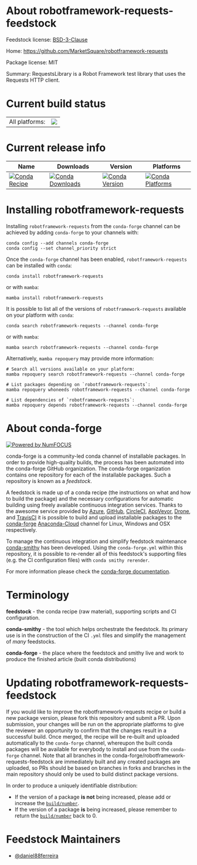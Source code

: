 About robotframework-requests-feedstock
=======================================

Feedstock license: [BSD-3-Clause](https://github.com/conda-forge/robotframework-requests-feedstock/blob/main/LICENSE.txt)

Home: https://github.com/MarketSquare/robotframework-requests

Package license: MIT

Summary: RequestsLibrary is a Robot Framework test library that uses the Requests HTTP client.

Current build status
====================


<table><tr><td>All platforms:</td>
    <td>
      <a href="https://dev.azure.com/conda-forge/feedstock-builds/_build/latest?definitionId=10270&branchName=main">
        <img src="https://dev.azure.com/conda-forge/feedstock-builds/_apis/build/status/robotframework-requests-feedstock?branchName=main">
      </a>
    </td>
  </tr>
</table>

Current release info
====================

| Name | Downloads | Version | Platforms |
| --- | --- | --- | --- |
| [![Conda Recipe](https://img.shields.io/badge/recipe-robotframework--requests-green.svg)](https://anaconda.org/conda-forge/robotframework-requests) | [![Conda Downloads](https://img.shields.io/conda/dn/conda-forge/robotframework-requests.svg)](https://anaconda.org/conda-forge/robotframework-requests) | [![Conda Version](https://img.shields.io/conda/vn/conda-forge/robotframework-requests.svg)](https://anaconda.org/conda-forge/robotframework-requests) | [![Conda Platforms](https://img.shields.io/conda/pn/conda-forge/robotframework-requests.svg)](https://anaconda.org/conda-forge/robotframework-requests) |

Installing robotframework-requests
==================================

Installing `robotframework-requests` from the `conda-forge` channel can be achieved by adding `conda-forge` to your channels with:

```
conda config --add channels conda-forge
conda config --set channel_priority strict
```

Once the `conda-forge` channel has been enabled, `robotframework-requests` can be installed with `conda`:

```
conda install robotframework-requests
```

or with `mamba`:

```
mamba install robotframework-requests
```

It is possible to list all of the versions of `robotframework-requests` available on your platform with `conda`:

```
conda search robotframework-requests --channel conda-forge
```

or with `mamba`:

```
mamba search robotframework-requests --channel conda-forge
```

Alternatively, `mamba repoquery` may provide more information:

```
# Search all versions available on your platform:
mamba repoquery search robotframework-requests --channel conda-forge

# List packages depending on `robotframework-requests`:
mamba repoquery whoneeds robotframework-requests --channel conda-forge

# List dependencies of `robotframework-requests`:
mamba repoquery depends robotframework-requests --channel conda-forge
```


About conda-forge
=================

[![Powered by
NumFOCUS](https://img.shields.io/badge/powered%20by-NumFOCUS-orange.svg?style=flat&colorA=E1523D&colorB=007D8A)](https://numfocus.org)

conda-forge is a community-led conda channel of installable packages.
In order to provide high-quality builds, the process has been automated into the
conda-forge GitHub organization. The conda-forge organization contains one repository
for each of the installable packages. Such a repository is known as a *feedstock*.

A feedstock is made up of a conda recipe (the instructions on what and how to build
the package) and the necessary configurations for automatic building using freely
available continuous integration services. Thanks to the awesome service provided by
[Azure](https://azure.microsoft.com/en-us/services/devops/), [GitHub](https://github.com/),
[CircleCI](https://circleci.com/), [AppVeyor](https://www.appveyor.com/),
[Drone](https://cloud.drone.io/welcome), and [TravisCI](https://travis-ci.com/)
it is possible to build and upload installable packages to the
[conda-forge](https://anaconda.org/conda-forge) [Anaconda-Cloud](https://anaconda.org/)
channel for Linux, Windows and OSX respectively.

To manage the continuous integration and simplify feedstock maintenance
[conda-smithy](https://github.com/conda-forge/conda-smithy) has been developed.
Using the ``conda-forge.yml`` within this repository, it is possible to re-render all of
this feedstock's supporting files (e.g. the CI configuration files) with ``conda smithy rerender``.

For more information please check the [conda-forge documentation](https://conda-forge.org/docs/).

Terminology
===========

**feedstock** - the conda recipe (raw material), supporting scripts and CI configuration.

**conda-smithy** - the tool which helps orchestrate the feedstock.
                   Its primary use is in the construction of the CI ``.yml`` files
                   and simplify the management of *many* feedstocks.

**conda-forge** - the place where the feedstock and smithy live and work to
                  produce the finished article (built conda distributions)


Updating robotframework-requests-feedstock
==========================================

If you would like to improve the robotframework-requests recipe or build a new
package version, please fork this repository and submit a PR. Upon submission,
your changes will be run on the appropriate platforms to give the reviewer an
opportunity to confirm that the changes result in a successful build. Once
merged, the recipe will be re-built and uploaded automatically to the
`conda-forge` channel, whereupon the built conda packages will be available for
everybody to install and use from the `conda-forge` channel.
Note that all branches in the conda-forge/robotframework-requests-feedstock are
immediately built and any created packages are uploaded, so PRs should be based
on branches in forks and branches in the main repository should only be used to
build distinct package versions.

In order to produce a uniquely identifiable distribution:
 * If the version of a package **is not** being increased, please add or increase
   the [``build/number``](https://docs.conda.io/projects/conda-build/en/latest/resources/define-metadata.html#build-number-and-string).
 * If the version of a package **is** being increased, please remember to return
   the [``build/number``](https://docs.conda.io/projects/conda-build/en/latest/resources/define-metadata.html#build-number-and-string)
   back to 0.

Feedstock Maintainers
=====================

* [@daniel88ferreira](https://github.com/daniel88ferreira/)

